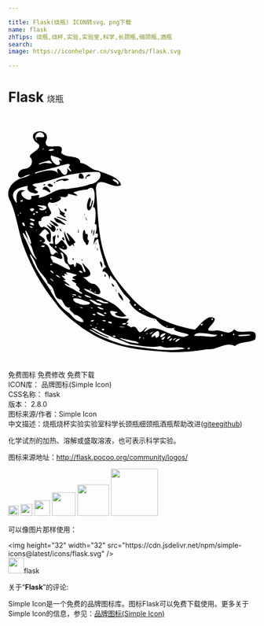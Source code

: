 ```yaml
---

title: Flask(烧瓶) ICON转svg、png下载
name: flask
zhTips: 烧瓶,烧杯,实验,实验室,科学,长颈瓶,细颈瓶,酒瓶
search: 
image: https://iconhelper.cn/svg/brands/flask.svg

---
```


# Flask  <small style="font-size: 60%;font-weight: 100">烧瓶</small>

<div id="svg" class="svg-wrap">
<svg role="img" viewBox="0 0 24 24" xmlns="http://www.w3.org/2000/svg"><title>Flask icon</title><path d="M7.172 20.655c-.914-.72-1.89-1.41-2.556-2.38-1.402-1.712-2.482-3.694-3.22-5.777C.95 11.143.796 9.69.222 8.388-.38 7.444.325 6.41 1.36 6.109c.46-.088 1.272-.523.293-.212-.878.644-.963-.585-.063-.662.615-.082.84-.585.63-1.037-.659-.43 1.6-.903.463-1.544C1.501 1.376 4.34 1.13 3.64 2.58c-.167 1.115 1.984-.204 1.485 1.083.507.619 1.9.141 1.865 1.009.74.05.993.672 1.687.72.72.325 2.023.58 2.267 1.391-.713.565-2.365-1.166-2.444.397.215 2.31.16 4.689 1.005 6.888.4 1.332 1.369 2.38 2.244 3.418.837 1.016 1.971 1.73 3.127 2.333 1.014.478 2.107.795 3.213.994.448-.343 1.24-1.617 1.938-1.08.033.604-1.388 1.263-.067 1.196.776-.234 1.314.6 1.953-.152.588.697 2.446-.446 2.027.98-.566.364-1.392.144-1.959.646-.935-.467-1.68.418-2.715.306-1.15.206-2.319.29-3.484.291-1.912-.151-3.865-.215-5.684-.88-1.025-.298-2.024-.882-2.925-1.465zm1.615.7c1 .432 1.979.888 3.075 1.026 1.74.241 3.537.614 5.283.274-.79-.357-1.608.14-2.395-.255-.944.203-1.957-.052-2.917-.177-1.092-.486-2.27-.82-3.292-1.452-1.277-.466.66.598 1.006.685.798.453-.878-.233-1.115-.421-.668-.375-.754-.297-.066.084.139.081.276.166.42.235zm-1.904-1.346c.97.359-.004-.682-.449-.622-.197-.341-.752-.557-.36-.74-.705.244-.738-.93-1.07-.763-.745-.235-.29-1.069-1.177-1.58-.081-.54-.882-1.008-1.138-1.822-.113-.416-.905-1.613-.418-.5.414 1.072 1.143 1.99 1.75 2.907.47.873 1.027 1.786 1.885 2.33.29.278.568.703.977.79zM4.09 16.942c.033-.146.177.317 0 0zm3.954 3.497c.215-.096-.309-.12 0 0zm.526.192c-.054-.265-.24.148 0 0zm.66.275c.313-.299-.484-.188 0 0zm1.128.63c.191-.282-.61-.107 0 0zM8.19 20.023c.487-.315-.63-.004 0 0zm.494.246c-.014-.166-.176.075 0 0zm2.47 1.542c.398.25 2.32.55 1.116.103-.201.042-2.231-.574-1.116-.103zm-3.921-3.054c-.039-.167-.616-.185 0 0zm1.15.67c.3-.209-.621-.16 0 0zm.967.593c.43-.162-.697-.163 0 0zm-2.585-1.773c.466.358 1.88.046.714-.213-.53-.283-1.727-.476-.912.17l.198.043zm3.24 1.978c.194-.33-.814-.189 0 0zm-.984-.783c1.14.323-.958-.72-.281-.118l.15.068.13.05zm1.974 1.141c1.079.01-.975-.148 0 0zm-4.645-2.96c-.042-.201-.266.017 0 0zm6.47 3.984c.029-.363-.352.27 0 0zm-4.629-2.856c-.065-.191-.337-.008 0 0zm-1.739-1.254c.62-.037-.848-.273 0 0zm-2.06-1.332c-.077-.297-.674-.534 0 0zM9.8 19.6c-.114-.13-.054.028 0 0zm3.366 2.065c-.01-.197-.183.075 0 0zm-3.664-2.373c.06-.255-.529-.077 0 0zM6.995 17.7c.46-.049-.739-.311 0 0zm4.242 2.637c.718-.285-.7-.14 0 0zM9.03 18.84c.828.106-.985-.563-.181-.06zm2.877 1.768c.773-.462.518 1.082 1.311.13.782-.57-.675.707.289.103.697-.467 1.727.22 2.377.445.468-.023.923.405 1.403.145.923-.25-1.806-.37-1.09-.81-.845.245-1.47-.294-1.885-.835-.948-.219-2.044-.703-2.517-1.542-.192-.315.279.044-.166-.47-.571-.508-.856-1.085-1.24-1.702-.457-.244-.51-.963-.557-.024.004-.593-.553-.992-.689-.826-.002-.571.596-.285.177-.707-.09-.592-.387-1.209-.476-1.877-.138-.322-.02-1.011-.473-.282-.165.77-.055-.947.202-.38.337-.579-.12-.51-.14-.43.22-.488.14-1.18-.057-.916.117-.517.185-1.902-.175-1.656.218-.54.414-2.473-.534-1.736-.384.005-1.048.14-1.363.296.986.543-.099.196-.5.11-.052.502-.45.285-.946.29.793.098-.386.81-.841.534-.59.282.51.987.012 1.205.061.328-.905-.119-.83.64-.573-.241-.078.9.209.514.975.264.686.866.711 1.437-.159.333-.785-.783-.14-.731-.508-.827-.562-.299-.985.085-.099.028 1.079.547.34.803.65.1.668.67.8 1.03.391.407.311-.45.779.04-.296-.436-1.567-1.228-.544-.974-.005-.439-.185-.793.129-.784.31-.562-.325 1.387.375.672.193-.085.241-.563.59.045.505.498.182.858-.531.403.127.433.954.587.799 1.265.165.595.395.376.596.342.158.578.247.153.255-.123.721.155.552.581.778.88.497.224-.712-1.522.142-.526.898.811.337 1.15-.47 1.02.51-.041.675.69 1.313.664.582.277.976 1.34-.027.897-.348-.313-1.579-.7-.573-.104.929.43 1.666.688 2.562 1.227.64.458.918.982 1.16 1.086-.538.257-1.623-.206-.817-.348-.503-.091-1.068-.345-.587.28.41.343 1.45.306 1.637.345-.159.348-.43.376.006.403-.486.26.156.3.201.448zm-.994-2.808c-.296-.31-.373-.89-.053-.385.164.066.525.947.053.385zm3.238 2.057c.185-.011.006.14 0 0zm-3.706-2.816c-.011-.468.107.361 0 0zm-.322-.433c-.372-.719.47.204 0 0zm-3.9-2.692c.218-.059.107.374 0 0zm3.104 1.682c.134-.504.158.424 0 0zm-2.193-1.525c-.155-.278.323.261 0 0zm1.882.604c-.352-.79.25-.432.078.13zM5.77 12.512c-.158-.26-.418-1.02-.334-1.252.076.378.804 1.627.357.518-.494-.93.59.302.702.534.051.23-.305-.063-.064.478-.44-.617-.26.34-.661-.278zm-1.003-.691c.041-.603.23.413 0 0zm.451.155c.215-.455.365.634 0 0zm-1.085-.84c-.374-.37-.644-.713.017-.23.255.01-.566-.778.061-.25.66.12.326 1.082-.078.48zm.57-.015c.217-.215.115.212 0 0zm.35.113c-.328-.617.4.258 0 0zm-.697-.667c-1.086-.966 1.365.506.177.18l-.177-.18zm3.111 1.808c-.47-.282-.124-1.984.036-.82.457-.148-.025.601.315.594-.053.473-.206.643-.35.226zm1.15.68c.047-.513.098.35 0 0zm-.2-.198c.053-.219.006.258 0 0zM4.57 10.25c-.697-.963 2.027.973.447.244-.165-.043-.364-.059-.447-.244zm2.216 1.175c-.066-.81.147.134 0 0zm1.682 1.079c.13-.462.01.305 0 0zM4.676 9.882c.415-.088 1.718.729.521.234-.133-.148-.417-.08-.521-.234zm3.56 1.775c.044-.829.248-.495.002.118l-.002-.118zM4.985 9.594c.169-.248-.449-1.12.089-.313.232.185.672.31.283.387.611.539-.149.146-.372-.074zm3.075 1.804c.117-.944.103.553 0 0zM4.632 8.722c.129-.055.068.172 0 0zm.802.478c.206-.434.38.483 0 0zm2.263 1.259c-.002-.167.043.242 0 0zm-.131-.29c-.314-.776.292.41 0 0zm-.193-.509c-.053-.32.18.403 0 0zm.314-.51c-.216-.38.272-1.674.326-.871-.227.625-.065.975.093.136.293-.66-.063 1.303-.42.735zm.322-1.924c.094-.115.021.139 0 0zm-.538 10.613c-.128-.111.016.071 0 0zm1.11.561c.616.159.613-.096.055-.171-.3-.28-1.246-.575-.399-.035.056.142.234.139.343.206zm-2.192-1.455c.34.253 1.28.719.484.096.269-.312-.514-.478-.254-.686-.66-.404-.52-.368-.058-.356-.794-.354.114-.328.071-.51-.306-.06-1.52-.539-.805.04-.726-.37-.173.138-.392.084-.743-.202.66.565-.118.375.425.337 1.146.864.18.357-.128.183.691.46.892.6zm1.16.667c1.411.454-.691-.556 0 0zm5.94 3.598c.02-.28-.192.24 0 0zm.612.257c.325-.315.013.503.539-.077.006-.415-.016-.66-.605-.156-.162.09-.234.473.066.233zM4.408 15.38c-.1-.393-.7-.39 0 0zm.652.428c-.242-.402-.864-.364 0 0zm3.71 2.237c.362.321 1.663.236.44.04-.182-.269-1.151-.204-.44-.04zm5.098 3.149c.558-.468-.54.208 0 0zm1.16.796c.003-.15-.24.066 0 0zm.001-.21c.617-.654-.598.039 0 0zM2.805 14.038c-.526-.75-.327-1.088-.835-1.7-.096-.47-.87-1.533-.4-.406.43.659.558 1.679 1.235 2.106zm12.03 7.534c1.136-.734-.465-.32 0 0zm.867.34c.57-.488-.36-.102 0 0zM4.215 14.55c.163-.242-.42-.031 0 0zm11.306 7.129c.551-.355-.126-.3-.1.032zM8.05 16.97c-.02-.24-.291.02 0 0zm.461.266c-.146-.297-.225.047 0 0zm7.894 4.684c.705-.51-.428-.098-.148.096zm-.27-.13c.574-.482-.607.213 0 0zm1.38.918c.386-.258-.469-.083 0 0zM4.569 14.376c.517.116 2.066 1.274 1.152.08-.468-.138-.187-1.283-.665-1.08.32.535.264.763-.409.426-.846-.413-.475.204-.31.374-.225.052.298.196.232.2zm-2.356-1.86c.092-.383-.853-2.107-.446-.864.146.26.131.754.446.864zm4.324 2.666c-.266-.223-.013-.032 0 0zm.656.152c0-.405-.725-.164 0 0zm5.682 3.583c-.108-.278-.428-.006 0 0zm.273.199c-.04-.155-.157.03 0 0zm2.253 1.419c.216-.16-.27-.02 0 0zM3.39 12.816c.62-.24-.664-.171 0 0zm8.985 5.661c-.007-.401-.395.1 0 0zm-9.23-6.231c.398-.135-.368-.089 0 0zm1.155.56c-.007-.133-.122.05 0 0zm14.09 8.64c.513-.104 1.679.26 1.867-.136-.621-.015-2.15-.438-2.222.101l.136.022.22.013zM4.668 12.898c.009-.407-.317-.015 0 0zM1.63 10.79c-.138-.775-.525-.118 0 0zm.724.182c.009-.249-.663-.224 0 0zm.414.203c-.12-.097-.094.122 0 0zm2.605 1.67c.122-.112-.29-.083 0 0zm-2.88-2.128c-.07-.585-.84-.088 0 0zm-1.486-.964c-.02-.27-.144.102 0 0zm.221-.167c-.036-.32-.19.04 0 0zm1.22.729c.517-.203-.94-.42-.105-.039zm16.334 10.089c.33-.303-.42-.094 0 0zm1.974 1.023c.132-.392-.334.051 0 0zM2.573 9.676c.055-.379-.409.075 0 0zM.837 8.513c-.093-.535-.08-1.474.812-1.156-1.191.236.824 1.48.57.498.5.024.98-.296.716.19.987-.109 1.671-.964 2.624-.845.742-.098 1.554-.172 2.354-.471.658-.048 1.291-.756.93-1.175-.896-.076-1.835.036-2.827.233-1.098.228-2.096.662-3.205.849-1.08.145.217.4-.092.456-.564.196.672.328-.073.534-.46-.088-.94-.246-.743-.73-1.035.133-1.945.563-1.127 1.616h.061zm2.494-1.27c.243-.894 1.3.735.398.118-.108-.08-.285-.146-.398-.119zm.047-.434c.35-.26.186.146 0 0zm.445.008c.032-.411 1.018.218.163.148zm.608-.245c.222-.26.064.231 0 0zm.156-.104c.37-.444 2.095-.283.832-.043-.338-.255-.598.15-.832.043zm2.251-.347c-.056-1.214 1.118.432 0 0zm.639-.004c.233-.612.906-.245.108-.123.017.065-.024.316-.108.123zM2.322 9.362c.697-.427-.741-.37 0 0zm.515.144c.245-.26-.531-.106 0 0zm-1.52-1.08c.399-.305-.471-.116 0 0zm20.603 12.89c.012-.355-.304.16 0 0zm-2.093-1.429c.06-.409-.27.036 0 0zm2.67 1.567c.557 0 1.688-.173.475-.173-.19.03-1.109.024-.476.173zM3.29 9.254c.451-.03.706-.497-.087-.47-1.23-.127 1.084.42-.158.264-.167.11.236.237.245.207zm.398.202c-.048-.29-.14.154 0 0zm.47-1.257c.197-.243-.27-.065 0 0zm-1.5-2.508c.806-.274 1.907-.581 2.287.135-.387-.466-.156-.924.21-.243.516.689.775-.313.438-.545.383.476.819.701.257.03.61-.734-1.223.097-1.64.088-.2.09-2.071.477-1.551.535zm.472-.903c.46-.347 1.588.206.864-.345-.07-.062-1.586.418-.864.345zm1.674.069c.538.013-.231-.722.409-.389-.105-.344-.746-.408-1.059-.545-.177.314.36.938.65.934zm-1.38-1.52c.186-.252-.326.128 0 0zm.684.164c.866-.115-.22-.373-.174-.01zm-1.277-1c-.61-.796 1.146.134.527-.7-.522-.415-1.023.468-.527.7zm7.825 4.215c.28-.496-1.155-.668-.188-.175.089.03.069.21.188.175z"/></svg>
</div>
<detail full-name='flask'></detail>

<div class="detail-page">
<p>
<span><span class="badge-success badge">免费图标</span> <span class="badge-success badge">免费修改</span>  <span class="badge-success badge">免费下载</span> </span>
<br/>
<span>
ICON库：
<span class="badge-secondary badge">品牌图标(Simple Icon)</span> 
</span>
<br/>
<span>
CSS名称：
<span class="badge-secondary badge">flask</span> 
</span>

<br/>
<span>
版本：
<span class="badge-secondary badge">2.8.0</span> 
</span>
<br/>
<span>图标来源/作者：<span class="badge-light badge">Simple Icon</span></span> 
<br/>
<span class="zh-detail">中文描述：<span class="badge-primary badge">烧瓶</span><span class="badge-primary badge">烧杯</span><span class="badge-primary badge">实验</span><span class="badge-primary badge">实验室</span><span class="badge-primary badge">科学</span><span class="badge-primary badge">长颈瓶</span><span class="badge-primary badge">细颈瓶</span><span class="badge-primary badge">酒瓶</span><span class="help-link"><span>帮助改进</span>(<a href="https://gitee.com/liuwave/icon-helper/edit/master/json/brands/flask.json" target="_blank" rel="noopener noreferrer">gitee</a><a href="https://github.com/liuwave/icon-helper/edit/master/json/brands/flask.json" target="_blank" rel="noopener noreferrer">github</a></span>)</span><br/>
</p>
</div><div class="description description alert alert-light"><p>化学试剂的加热、溶解或盛取溶液，也可表示科学实验。</p><p>图标来源地址：<a href="http://flask.pocoo.org/community/logos/" target="_blank" rel="noopener noreferrer">http://flask.pocoo.org/community/logos/</a></p></div>
<div class="alert alert-dark">
<img height="21" width="21" src="https://cdn.jsdelivr.net/npm/simple-icons@latest/icons/flask.svg" />
<img height="24" width="24" src="https://cdn.jsdelivr.net/npm/simple-icons@latest/icons/flask.svg" />
<img height="32" width="32" src="https://cdn.jsdelivr.net/npm/simple-icons@latest/icons/flask.svg" />
<img height="48" width="48" src="https://cdn.jsdelivr.net/npm/simple-icons@latest/icons/flask.svg" />
<img height="64" width="64" src="https://cdn.jsdelivr.net/npm/simple-icons@latest/icons/flask.svg" />
<img height="96" width="96" src="https://cdn.jsdelivr.net/npm/simple-icons@latest/icons/flask.svg" />

</div>
<div>
  <p>可以像图片那样使用：    
  </p>
  <div class="alert alert-primary" style="font-size: 14px">
    &lt;img height="32" width="32" src="https://cdn.jsdelivr.net/npm/simple-icons@latest/icons/flask.svg" /&gt;
    <copy-btn content='<img height="32" width="32" src="https://cdn.jsdelivr.net/npm/simple-icons@latest/icons/flask.svg" />'></copy-btn>
  </div>
  <div class="alert alert-secondary">
    <img height="32" width="32" src="https://cdn.jsdelivr.net/npm/simple-icons@latest/icons/flask.svg" />flask
    <copy-btn content="flask" btn-title="复制图标名称"></copy-btn>
  </div>
</div>
<div class="icon-detail__container">
<p>关于“<b>Flask</b>”的评论:</p>
</div>
<Vssue title="关于“Flask”的评论" />
<div><p>Simple Icon是一个免费的品牌图标库。图标Flask可以免费下载使用。更多关于  Simple Icon的信息，参见：<a target="_blank" href="https://iconhelper.cn/brands.html">品牌图标(Simple Icon)</a>
</p></div>
